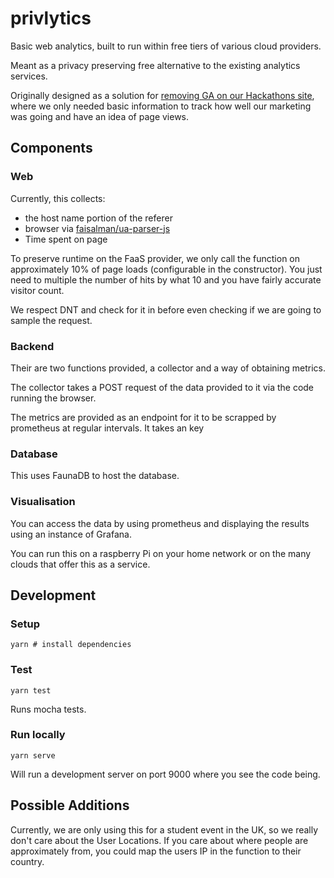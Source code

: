 # privlytics

Basic web analytics, built to run within free tiers of various cloud providers.

Meant as a privacy preserving free alternative to the existing analytics 
services.

Originally designed as a solution for [removing GA on our Hackathons site](https://github.com/CovHack/CovHack2020/pull/24),
where we only needed basic information to track how well our marketing was
going and have an idea of page views.

## Components

### Web

Currently, this collects:
* the host name portion of the referer
* browser via [faisalman/ua-parser-js](https://github.com/faisalman/ua-parser-js)
* Time spent on page

To preserve runtime on the FaaS provider, we only call the function on
approximately 10% of page loads (configurable in the constructor). You just need
to multiple the number of hits by what 10 and you have fairly accurate visitor
count.

We respect DNT and check for it in before even checking if we are going to
sample the request.

### Backend

Their are two functions provided, a collector and a way of obtaining metrics.

The collector takes a POST request of the data provided to it via the code
running the browser.

The metrics are provided as an endpoint for it to be scrapped by prometheus
at regular intervals. It takes an key 

### Database

This uses FaunaDB to host the database.

### Visualisation

You can access the data by using prometheus and displaying the results using
an instance of Grafana.

You can run this on a raspberry Pi on your home network or on the many clouds
that offer this as a service.

## Development


### Setup

```
yarn # install dependencies
```

### Test

```
yarn test
```

Runs mocha tests.

### Run locally

```
yarn serve
```

Will run a development server on port 9000 where you see the code being.

## Possible Additions

Currently, we are only using this for a student event in the UK, so we really
don't care about the User Locations. If you care about where people are
approximately from, you could map the users IP in the function to their country.
